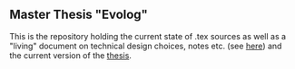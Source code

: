 ## Master Thesis "Evolog"

This is the repository holding the current state of .tex sources as well as a "living" document on technical design choices, notes etc. (see [here](tech-notes.md)) and the current version of the [thesis](thesis-latex/evolog.pdf).
